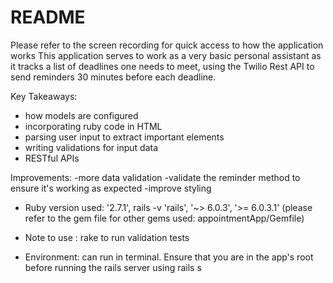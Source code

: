 # README
Please refer to the screen recording for quick access to how the application works
This application serves to work as a very basic personal assistant as it tracks a list of deadlines one needs to meet, using the Twilio Rest API to send reminders 30 minutes before each deadline.

Key Takeaways: 
- how models are configured
- incorporating ruby code in HTML
- parsing user input to extract important elements
- writing validations for input data
- RESTful APIs

Improvements:
-more data validation
-validate the reminder method to ensure it's working as expected
-improve styling


* Ruby version used: '2.7.1', rails -v 'rails', '~> 6.0.3', '>= 6.0.3.1' (please refer to the gem file for other gems used: appointmentApp/Gemfile)

* Note to use : rake to run validation tests

* Environment: can run in terminal. Ensure that you are in the app's root before running the rails server using rails s
